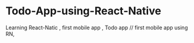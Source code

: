 # Todo-App-using-React-Native
Learning React-Natic , first mobile app , Todo app
// first mobile app using RN,

